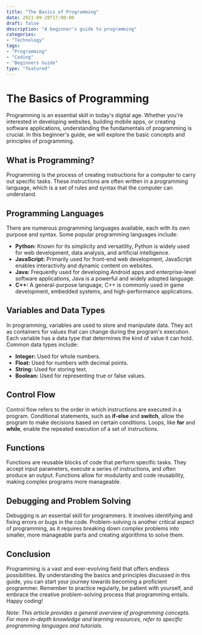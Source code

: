 ```yaml
---
title: "The Basics of Programming"
date: 2021-09-28T17:00:00
draft: false
description: "A beginner's guide to programming"
categories:
- "Technology"
tags:
- "Programming"
- "Coding"
- "Beginners Guide"
type: "featured"
---
```


# The Basics of Programming

Programming is an essential skill in today's digital age. Whether you're interested in developing websites, building mobile apps, or creating software applications, understanding the fundamentals of programming is crucial. In this beginner's guide, we will explore the basic concepts and principles of programming.

## What is Programming?

Programming is the process of creating instructions for a computer to carry out specific tasks. These instructions are often written in a programming language, which is a set of rules and syntax that the computer can understand.

## Programming Languages

There are numerous programming languages available, each with its own purpose and syntax. Some popular programming languages include:

- **Python:** Known for its simplicity and versatility, Python is widely used for web development, data analysis, and artificial intelligence.
- **JavaScript:** Primarily used for front-end web development, JavaScript enables interactivity and dynamic content on websites.
- **Java:** Frequently used for developing Android apps and enterprise-level software applications, Java is a powerful and widely adopted language.
- **C++:** A general-purpose language, C++ is commonly used in game development, embedded systems, and high-performance applications.

## Variables and Data Types

In programming, variables are used to store and manipulate data. They act as containers for values that can change during the program's execution. Each variable has a data type that determines the kind of value it can hold. Common data types include:

- **Integer:** Used for whole numbers.
- **Float:** Used for numbers with decimal points.
- **String:** Used for storing text.
- **Boolean:** Used for representing true or false values.

## Control Flow

Control flow refers to the order in which instructions are executed in a program. Conditional statements, such as **if-else** and **switch**, allow the program to make decisions based on certain conditions. Loops, like **for** and **while**, enable the repeated execution of a set of instructions.

## Functions

Functions are reusable blocks of code that perform specific tasks. They accept input parameters, execute a series of instructions, and often produce an output. Functions allow for modularity and code reusability, making complex programs more manageable.

## Debugging and Problem Solving

Debugging is an essential skill for programmers. It involves identifying and fixing errors or bugs in the code. Problem-solving is another critical aspect of programming, as it requires breaking down complex problems into smaller, more manageable parts and creating algorithms to solve them.

## Conclusion

Programming is a vast and ever-evolving field that offers endless possibilities. By understanding the basics and principles discussed in this guide, you can start your journey towards becoming a proficient programmer. Remember to practice regularly, be patient with yourself, and embrace the creative problem-solving process that programming entails. Happy coding!

*Note: This article provides a general overview of programming concepts. For more in-depth knowledge and learning resources, refer to specific programming languages and tutorials.*
